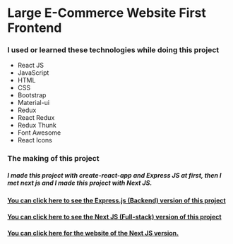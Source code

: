 # Large E-Commerce Website First Frontend

### I used or learned these technologies while doing this project

* React JS
* JavaScript
* HTML
* CSS
* Bootstrap
* Material-ui
* Redux
* React Redux
* Redux Thunk
* Font Awesome
* React Icons

### The making of this project

##### I made this project with create-react-app and Express JS at first, then I met next js and I made this project with Next JS.

#### [You can click here to see the Express.js (Backend) version of this project](https://github.com/KamilcanCelik/Large-E-Commerce-Website-First-Backend)
#### [You can click here to see the Next JS (Full-stack) version of this project](https://github.com/KamilcanCelik/Large-E-Commerce-Website)

#### [You can click here for the website of the Next JS version.](https://large.vercel.app/)
